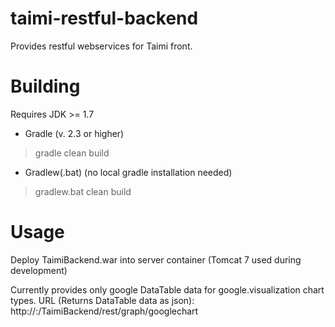 # taimi-restful-backend

Provides restful webservices for Taimi front.

# Building
Requires JDK >= 1.7 

* Gradle (v. 2.3 or higher)
> gradle clean build

* Gradlew(.bat) (no local gradle installation needed)
> gradlew.bat clean build

# Usage
Deploy TaimiBackend.war into server container (Tomcat 7 used during development)

Currently provides only google DataTable data for google.visualization chart types.
URL (Returns DataTable data as json):
http://<host>:<port>/TaimiBackend/rest/graph/googlechart
